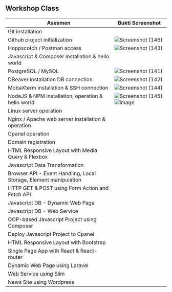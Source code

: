 ## Workshop Class

Asesmen| Bukti Screenshot
---|---
Git installation | 
Github project initialization | ![Screenshot (146)](https://user-images.githubusercontent.com/76018503/209048782-82066f6d-5e55-41d6-90bc-999a7ab1ccb6.png)
Hoppscotch / Postman access | ![Screenshot (143)](https://user-images.githubusercontent.com/76018503/209046030-f434b649-6077-44f3-a3e2-6eb86c7a3e53.png)
Javascript & Composer installation & hello world |
PostgreSQL / MySQL | ![Screenshot (141)](https://user-images.githubusercontent.com/76018503/209044340-ce5c79c0-ec12-463d-9413-0e41e040fcc2.png)
DBeaver installation DB connection | ![Screenshot (142)](https://user-images.githubusercontent.com/76018503/209045256-b713608a-2345-4aaf-99d5-b3aeaac9b6bc.png)
MobaXterm installation & SSH connection | ![Screenshot (144)](https://user-images.githubusercontent.com/76018503/209047043-4c9e342c-4809-492e-8b3f-1f96163812f8.png)
NodeJS & NPM installation, operation & hello world | ![Screenshot (145)](https://user-images.githubusercontent.com/76018503/209048747-2fd4f751-3c71-4a2c-a28d-3a85f574fe14.png) ![image](https://user-images.githubusercontent.com/76018503/209516511-8d9c3e79-9e4c-4407-99d6-05e19b96fcc1.png)
Linux server operation |
Nginx / Apache web server installation & operation |
Cpanel operation |
Domain registration |
HTML Responsive Layout with Media Query & Flexbox |
Javascript Data Transformation |
Browser API - Event Handling, Local Storage, Element manipulation |
HTTP GET & POST using Form Action and Fetch API |
Javascript DB - Dynamic Web Page |
Javascript DB - Web Service |
OOP-based Javascript Project using Composer |
Deploy Javascript Project to Cpanel |
HTML Responsive Layout with Bootstrap |
Single Page App with React & React-router |
Dynamic Web Page using Laravel |
Web Service using Slim |
News Site using Wordpress |
